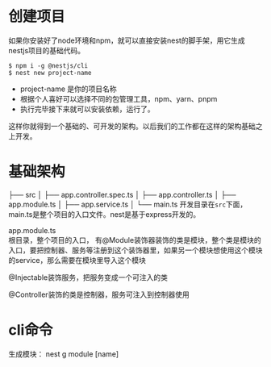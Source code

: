 # 创建项目
如果你安装好了node环境和npm，就可以直接安装nest的脚手架，用它生成nestjs项目的基础代码。
```
$ npm i -g @nestjs/cli
$ nest new project-name
```
* project-name 是你的项目名称
* 根据个人喜好可以选择不同的包管理工具，npm、yarn、pnpm
* 执行完毕接下来就可以安装依赖，运行了。

这样你就得到一个基础的、可开发的架构。以后我们的工作都在这样的架构基础之上开发。

# 基础架构

├── src
│   ├── app.controller.spec.ts
│   ├── app.controller.ts
│   ├── app.module.ts
│   ├── app.service.ts
│   └── main.ts
开发目录在`src`下面，main.ts是整个项目的入口文件。nest是基于express开发的。

app.module.ts  
根目录，整个项目的入口，
有@Module装饰器装饰的类是模块，整个类是模块的入口，要把控制器、服务等注册到这个装饰器里，如果另一个模块想使用这个模块的service，那么需要在模块里导入这个模块  

@Injectable装饰服务，把服务变成一个可注入的类


@Controller装饰的类是控制器，服务可注入到控制器使用  


# cli命令  
生成模块：
nest g module [name]  

